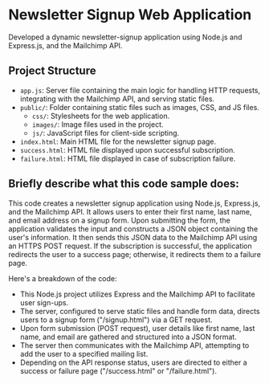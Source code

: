 # Newsletter Signup Web Application

Developed a dynamic newsletter-signup application using Node.js and Express.js, and the Mailchimp API.

## Project Structure

- `app.js`: Server file containing the main logic for handling HTTP requests, integrating with the Mailchimp API, and serving static files.
- `public/`: Folder containing static files such as images, CSS, and JS files.
  - `css/`: Stylesheets for the web application.
  - `images/`: Image files used in the project.
  - `js/`: JavaScript files for client-side scripting.
- `index.html`: Main HTML file for the newsletter signup page.
- `success.html`: HTML file displayed upon successful subscription.
- `failure.html`: HTML file displayed in case of subscription failure.

## Briefly describe what this code sample does:
    
This code creates a newsletter signup application using Node.js, Express.js, and the Mailchimp API. It allows users to enter their first name, last name, and email address on a signup form. Upon submitting the form, the application validates the input and constructs a JSON object containing the user's information. It then sends this JSON data to the Mailchimp API using an HTTPS POST request. If the subscription is successful, the application redirects the user to a success page; otherwise, it redirects them to a failure page.

Here's a breakdown of the code:

- This Node.js project utilizes Express and the Mailchimp API to facilitate user sign-ups.
- The server, configured to serve static files and handle form data, directs users to a signup form ("/signup.html") via a GET request.
- Upon form submission (POST request), user details like first name, last name, and email are gathered and structured into a JSON format.
- The server then communicates with the Mailchimp API, attempting to add the user to a specified mailing list.
- Depending on the API response status, users are directed to either a success or failure page ("/success.html" or "/failure.html").